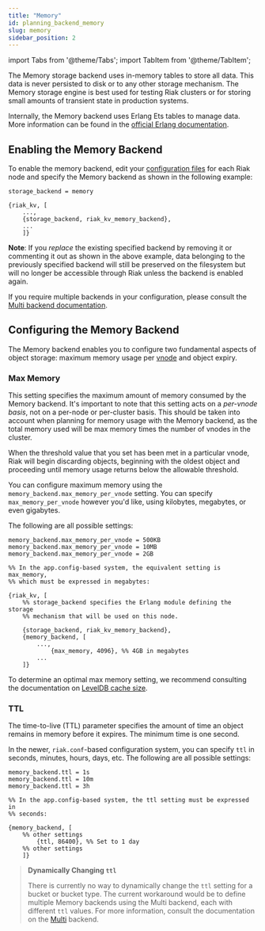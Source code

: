 ```yaml
---
title: "Memory"
id: planning_backend_memory
slug: memory
sidebar_position: 2
---
```


import Tabs from '@theme/Tabs';
import TabItem from '@theme/TabItem';


[config reference]: ../../../configuring/reference.md

[plan backend multi]: ../../../setup/planning/backend/multi.md

[glossary vnode]: ../../../learn/glossary.md#vnode

[plan backend leveldb]: ../../../setup/planning/backend/leveldb.md

The Memory storage backend uses in-memory tables to store all data.
This data is never persisted to disk or to any other storage mechanism.
The Memory storage engine is best used for testing Riak clusters or for
storing small amounts of transient state in production systems.

Internally, the Memory backend uses Erlang Ets tables to manage data.
More information can be found in the
[official Erlang documentation](http://www.erlang.org/doc/man/ets.html).

## Enabling the Memory Backend

To enable the memory backend, edit your [configuration files][config reference]
for each Riak node and specify the Memory backend as shown in the following
example:

<Tabs>

<TabItem label="riak.conf" value="riak.conf" default>

```riakconf
storage_backend = memory
```

</TabItem>

<TabItem label="app.config" value="app.config">

```appconfig
{riak_kv, [
    ...,
    {storage_backend, riak_kv_memory_backend},
    ...
    ]}
```

</TabItem>

</Tabs>

**Note**: If you *replace* the existing specified backend by removing it
or commenting it out as shown in the above example, data belonging to
the previously specified backend will still be preserved on the
filesystem but will no longer be accessible through Riak unless the
backend is enabled again.

If you require multiple backends in your configuration, please consult
the [Multi backend documentation][plan backend multi].

## Configuring the Memory Backend

The Memory backend enables you to configure two fundamental aspects of
object storage: maximum memory usage per [vnode][glossary vnode]
and object expiry.

### Max Memory

This setting specifies the maximum amount of memory consumed by the
Memory backend. It's important to note that this setting acts on a
*per-vnode basis*, not on a per-node or per-cluster basis. This should
be taken into account when planning for memory usage with the Memory
backend, as the total memory used will be max memory times the number
of vnodes in the cluster.

When the threshold value that you set has been met in a particular
vnode, Riak will begin discarding objects, beginning with the oldest
object and proceeding until memory usage returns below the allowable
threshold.

You can configure maximum memory using the
`memory_backend.max_memory_per_vnode` setting. You can specify
`max_memory_per_vnode` however you'd like, using kilobytes, megabytes,
or even gigabytes.

The following are all possible settings:

<Tabs>

<TabItem label="riak.conf" value="riak.conf" default>

```riakconf
memory_backend.max_memory_per_vnode = 500KB
memory_backend.max_memory_per_vnode = 10MB
memory_backend.max_memory_per_vnode = 2GB
```

</TabItem>

<TabItem label="app.config" value="app.config">

```appconfig
%% In the app.config-based system, the equivalent setting is max_memory,
%% which must be expressed in megabytes:

{riak_kv, [
    %% storage_backend specifies the Erlang module defining the storage
    %% mechanism that will be used on this node.

    {storage_backend, riak_kv_memory_backend},
    {memory_backend, [
        ...,
            {max_memory, 4096}, %% 4GB in megabytes
        ...
    ]}
```

</TabItem>

</Tabs>

To determine an optimal max memory setting, we recommend consulting the
documentation on [LevelDB cache size][plan backend leveldb].

### TTL

The time-to-live (TTL) parameter specifies the amount of time an object
remains in memory before it expires. The minimum time is one second.

In the newer, `riak.conf`-based configuration system, you can specify
`ttl` in seconds, minutes, hours, days, etc. The following are all
possible settings:

<Tabs>

<TabItem label="riak.conf" value="riak.conf" default>

```riakconf
memory_backend.ttl = 1s
memory_backend.ttl = 10m
memory_backend.ttl = 3h
```

</TabItem>

<TabItem label="app.config" value="app.config">

```appconfig
%% In the app.config-based system, the ttl setting must be expressed in
%% seconds:

{memory_backend, [
    %% other settings
        {ttl, 86400}, %% Set to 1 day
    %% other settings
    ]}
```

</TabItem>

</Tabs>

> **Dynamically Changing `ttl`**
>
> There is currently no way to dynamically change the `ttl` setting for a
> bucket or bucket type. The current workaround would be to define
> multiple Memory backends using the Multi backend, each with different
> `ttl` values. For more information, consult the documentation on the
> [Multi][plan backend multi] backend.
